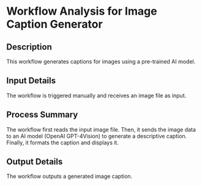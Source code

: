 # Workflow Analysis for Image Caption Generator

## Description
This workflow generates captions for images using a pre-trained AI model.

## Input Details
The workflow is triggered manually and receives an image file as input.

## Process Summary
The workflow first reads the input image file. Then, it sends the image data to an AI model (OpenAI GPT-4Vision) to generate a descriptive caption. Finally, it formats the caption and displays it.

## Output Details
The workflow outputs a generated image caption.
